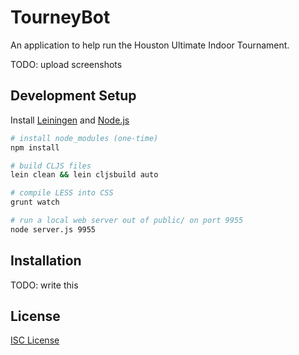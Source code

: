 # TourneyBot

An application to help run the Houston Ultimate Indoor Tournament.

TODO: upload screenshots

## Development Setup

Install [Leiningen] and [Node.js]

```sh
# install node_modules (one-time)
npm install

# build CLJS files
lein clean && lein cljsbuild auto

# compile LESS into CSS
grunt watch

# run a local web server out of public/ on port 9955
node server.js 9955
```

## Installation

TODO: write this

## License

[ISC License]

[Leiningen]:http://leiningen.org
[Node.js]:http://nodejs.org
[ISC License]:LICENSE.md
